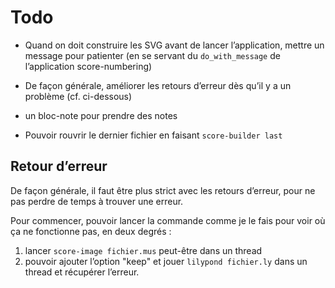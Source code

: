 # Todo

* Quand on doit construire les SVG avant de lancer l’application, mettre un message pour patienter (en se servant du `do_with_message` de l’application score-numbering)

* De façon générale, améliorer les retours d’erreur dès qu’il y a un problème (cf. ci-dessous)
* un bloc-note pour prendre des notes
* Pouvoir rouvrir le dernier fichier en faisant `score-builder last`

## Retour d’erreur

De façon générale, il faut être plus strict avec les retours d’erreur, pour ne pas perdre de temps à trouver une erreur.

Pour commencer, pouvoir lancer la commande comme je le fais pour voir où ça ne fonctionne pas, en deux degrés :
1) lancer `score-image fichier.mus` peut-être dans un thread
2) pouvoir ajouter l’option "keep" et jouer `lilypond fichier.ly` dans un thread et récupérer l’erreur.
